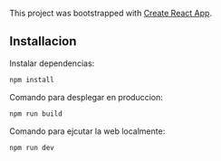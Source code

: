 This project was bootstrapped with [Create React App](https://github.com/facebook/create-react-app).

## Installacion

Instalar dependencias:
```bash
npm install
```

Comando para desplegar en produccion:
```bash
npm run build
```
Comando para ejcutar la web localmente:
```bash
npm run dev
```


